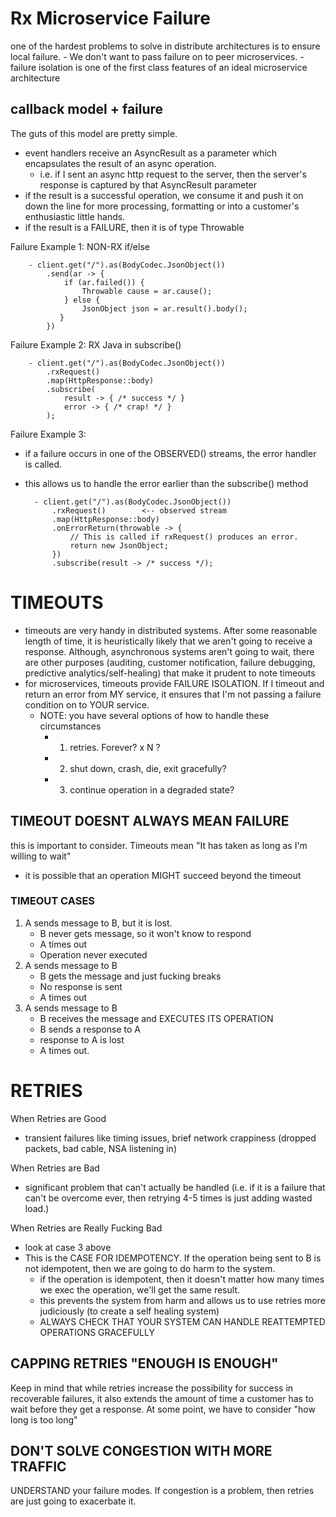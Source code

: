# Rx Microservice Failure
one of the hardest problems to solve in distribute architectures is to 
ensure local failure. 
    - We don't want to pass failure on to peer microservices.
    - failure isolation is one of the first class features of an ideal microservice architecture
    
## callback model + failure
The guts of this model are pretty simple. 
- event handlers receive an AsyncResult as a parameter which encapsulates the result of an async operation. 
    - i.e. if I sent an async http request to the server, then the server's response is captured by that AsyncResult
    parameter
- if the result is a successful operation, we consume it and push it on down the line for more processing, formatting or 
into a customer's enthusiastic little hands. 
- if the result is a FAILURE, then it is of type Throwable

        
Failure Example 1: NON-RX  if/else
        
        - client.get("/").as(BodyCodec.JsonObject())
            .send(ar -> {
                if (ar.failed()) {
                    Throwable cause = ar.cause();
                } else {
                    JsonObject json = ar.result().body();   
               }
            })
            
Failure Example 2: RX Java in subscribe()

        - client.get("/").as(BodyCodec.JsonObject())
            .rxRequest()
            .map(HttpResponse::body)
            .subscribe(
                result -> { /* success */ }
                error -> { /* crap! */ }
            );

Failure Example 3:
- if a failure occurs in one of the OBSERVED() streams, the error handler is
called. 
- this allows us to handle the error earlier than the subscribe() method

        - client.get("/").as(BodyCodec.JsonObject())
            .rxRequest()        <-- observed stream
            .map(HttpResponse::body)
            .onErrorReturn(throwable -> {
                // This is called if rxRequest() produces an error. 
                return new JsonObject;
            })
            .subscribe(result -> /* success */);
        

# TIMEOUTS
- timeouts are very handy in distributed systems. After some reasonable length of
time, it is heuristically likely that we aren't going to receive a response. Although, 
asynchronous systems aren't going to wait, there are other purposes (auditing, customer
notification, failure debugging, predictive analytics/self-healing) that make it prudent to note 
timeouts
- for microservices, timeouts provide FAILURE ISOLATION. If I timeout and return an error from MY service, it
ensures that I'm not passing a failure condition on to YOUR service. 
    - NOTE: you have several options of how to handle these circumstances
        - 1. retries. Forever? x N ?
        - 2. shut down, crash, die, exit gracefully? 
        - 3. continue operation in a degraded state? 
        
        
## TIMEOUT DOESNT ALWAYS MEAN FAILURE
this is important to consider. Timeouts mean "It has taken as long as I'm willing to wait" 
- it is possible that an operation MIGHT succeed beyond the timeout 

### TIMEOUT CASES
1. A sends message to B, but it is lost. 
    - B never gets message, so it won't know to respond
    - A times out
    - Operation never executed
1. A sends message to B
    - B gets the message and just fucking breaks
    - No response is sent
    - A times out
1. A sends message to B
    - B receives the message and EXECUTES ITS OPERATION
    - B sends a response to A
    - response to A is lost
    - A times out.
        
# RETRIES
When Retries are Good
- transient failures like timing issues, brief network crappiness (dropped packets, bad cable, NSA listening in)

When Retries are Bad
- significant problem that can't actually be handled (i.e. if it is a failure that can't be overcome ever, then retrying
4-5 times is just adding wasted load.)

When Retries are Really Fucking Bad
- look at case 3 above
- This is the CASE FOR IDEMPOTENCY. If the operation being sent to B is not idempotent, then we are going to do harm to 
the system. 
    - if the operation is idempotent, then it doesn't matter how many times we exec the operation, we'll get the same
    result. 
    - this prevents the system from harm and allows us to use retries more judiciously (to create a self healing
    system)
    - ALWAYS CHECK THAT YOUR SYSTEM CAN HANDLE REATTEMPTED OPERATIONS GRACEFULLY
    
    
## CAPPING RETRIES "ENOUGH IS ENOUGH"
Keep in mind that while retries increase the possibility for success in recoverable failures, it also extends the 
amount of time a customer has to wait before they get a response. At some point, we have to consider "how long is
too long"

## DON'T SOLVE CONGESTION WITH MORE TRAFFIC
UNDERSTAND your failure modes. If congestion is a problem, then retries are just going to exacerbate it. 